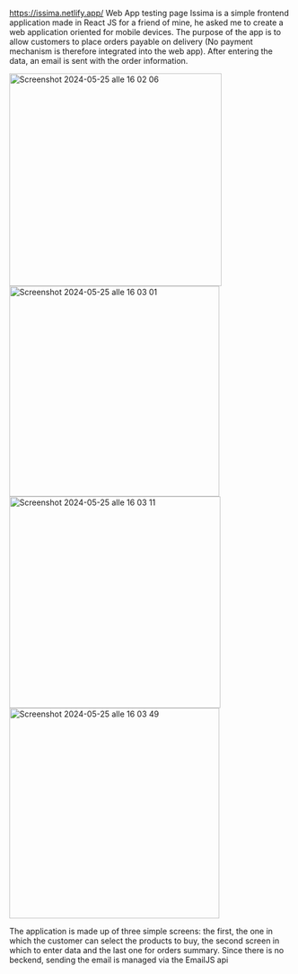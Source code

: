 https://issima.netlify.app/ Web App testing page
Issima is a simple frontend application made in React JS for a friend of mine, he asked me to create a web application oriented for mobile devices.
The purpose of the app is to allow customers to place orders payable on delivery (No payment mechanism is therefore integrated into the web app).
After entering the data, an email is sent with the order information.

<img width="378" alt="Screenshot 2024-05-25 alle 16 02 06" src="https://github.com/HakimLaxe/issima/assets/95486284/403a03da-b87b-4051-95fc-a9cdeaf57c41">

<img width="374" alt="Screenshot 2024-05-25 alle 16 03 01" src="https://github.com/HakimLaxe/issima/assets/95486284/3900865a-5916-4884-837f-7fc6d2001ba7">
<img width="376" alt="Screenshot 2024-05-25 alle 16 03 11" src="https://github.com/HakimLaxe/issima/assets/95486284/77279930-b65f-4d9f-a190-b9affafcc54a">
<img width="374" alt="Screenshot 2024-05-25 alle 16 03 49" src="https://github.com/HakimLaxe/issima/assets/95486284/bc3ebade-6d53-42e9-9a59-5e87f0156caa">

The application is made up of three simple screens: the first, the one in which the customer can select the products to buy, the second screen in which to enter data and the last one for orders summary.
Since there is no beckend, sending the email is managed via the EmailJS api
